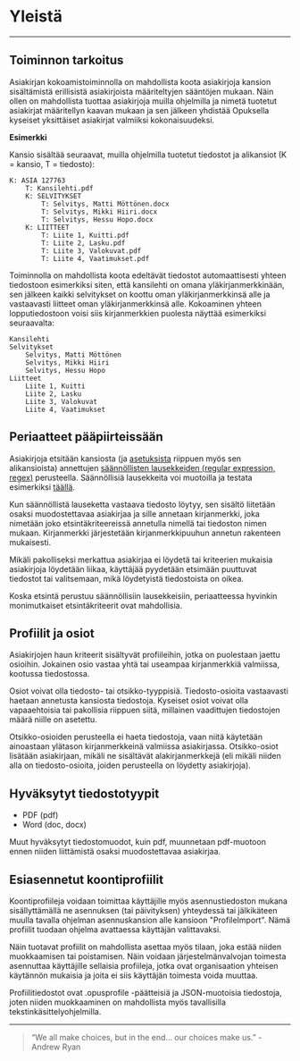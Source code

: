 # Yleistä

---

## Toiminnon tarkoitus

Asiakirjan kokoamistoiminnolla on mahdollista koota asiakirjoja kansion sisältämistä erillisistä asiakirjoista määriteltyjen sääntöjen mukaan. Näin ollen on mahdollista tuottaa asiakirjoja muilla ohjelmilla ja nimetä tuotetut asiakirjat määritellyn kaavan mukaan ja sen jälkeen yhdistää Opuksella kyseiset yksittäiset asiakirjat valmiiksi kokonaisuudeksi.

**Esimerkki**

Kansio sisältää seuraavat, muilla ohjelmilla tuotetut tiedostot ja alikansiot (K = kansio, T = tiedosto):

```
K: ASIA 127763
    T: Kansilehti.pdf
    K: SELVITYKSET
        T: Selvitys, Matti Möttönen.docx
        T: Selvitys, Mikki Hiiri.docx
        T: Selvitys, Hessu Hopo.docx
    K: LIITTEET
        T: Liite 1, Kuitti.pdf
        T: Liite 2, Lasku.pdf
        T: Liite 3, Valokuvat.pdf
        T: Liite 4, Vaatimukset.pdf
```

Toiminnolla on mahdollista koota edeltävät tiedostot automaattisesti yhteen tiedostoon esimerkiksi siten, että kansilehti on omana yläkirjanmerkkinään, sen jälkeen kaikki selvitykset on koottu oman yläkirjanmerkkinsä alle ja vastaavasti liitteet oman yläkirjanmerkkinsä alle. Kokoaminen yhteen lopputiedostoon voisi siis kirjanmerkkien puolesta näyttää esimerkiksi seuraavalta:

```
Kansilehti
Selvitykset
    Selvitys, Matti Möttönen
    Selvitys, Mikki Hiiri
    Selvitys, Hessu Hopo
Liitteet
    Liite 1, Kuitti
    Liite 2, Lasku
    Liite 3, Valokuvat
    Liite 4, Vaatimukset
```

## Periaatteet pääpiirteissään

Asiakirjoja etsitään kansiosta (ja [asetuksista](settings.md#1-tiedostojen-etsiminen-alikansioista) riippuen myös sen alikansioista) annettujen [säännöllisten lausekkeiden (regular expression, regex)](https://fi.wikipedia.org/wiki/Säännöllinen_lauseke) perusteella. Säännöllisiä lausekkeita voi muotoilla ja testata esimerkiksi [täällä](https://regexr.com/).

Kun säännöllistä lauseketta vastaava tiedosto löytyy, sen sisältö liitetään osaksi muodostettavaa asiakirjaa ja sille annetaan kirjanmerkki, joka nimetään joko etsintäkriteereissä annetulla nimellä tai tiedoston nimen mukaan. Kirjanmerkki järjestetään kirjanmerkkipuuhun annetun rakenteen mukaisesti.

Mikäli pakolliseksi merkattua asiakirjaa ei löydetä tai kriteerien mukaisia asiakirjoja löydetään liikaa, käyttäjää pyydetään etsimään puuttuvat tiedostot tai valitsemaan, mikä löydetyistä tiedostoista on oikea.

Koska etsintä perustuu säännöllisiin lausekkeisiin, periaatteessa hyvinkin monimutkaiset etsintäkriteerit ovat mahdollisia.

## Profiilit ja osiot

Asiakirjojen haun kriteerit sisältyvät profiileihin, jotka on puolestaan jaettu osioihin. Jokainen osio vastaa yhtä tai useampaa kirjanmerkkiä valmiissa, kootussa tiedostossa.

Osiot voivat olla tiedosto- tai otsikko-tyyppisiä. Tiedosto-osioita vastaavasti haetaan annetusta kansiosta tiedostoja. Kyseiset osiot voivat olla vapaaehtoisia tai pakollisia riippuen siitä, millainen vaadittujen tiedostojen määrä niille on asetettu.

Otsikko-osioiden perusteella ei haeta tiedostoja, vaan niitä käytetään ainoastaan ylätason kirjanmerkkeinä valmiissa asiakirjassa. Otsikko-osiot lisätään asiakirjaan, mikäli ne sisältävät alakirjanmerkkejä (eli mikäli niiden alla on tiedosto-osioita, joiden perusteella on löydetty asiakirjoja).

## Hyväksytyt tiedostotyypit

- PDF (pdf)
- Word (doc, docx)

Muut hyväksytyt tiedostomuodot, kuin pdf, muunnetaan pdf-muotoon ennen niiden liittämistä osaksi muodostettavaa asiakirjaa.

## Esiasennetut koontiprofiilit

Koontiprofiileja voidaan toimittaa käyttäjille myös asennustiedoston mukana sisällyttämällä ne asennuksen (tai päivityksen) yhteydessä tai jälkikäteen muulla tavalla ohjelman asennuskansion alle kansioon "ProfileImport". Nämä profiilit tuodaan ohjelma avattaessa käyttäjän valittavaksi.

Näin tuotavat profiilit on mahdollista asettaa myös tilaan, joka estää niiden muokkaamisen tai poistamisen. Näin voidaan järjestelmänvalvojan toimesta asennuttaa käyttäjille sellaisia profiileja, jotka ovat organisaation yhteisen käytännön mukaisia ja joita ei siis käyttäjän toimesta voida muuttaa.

Profiilitiedostot ovat .opusprofile -päätteisiä ja JSON-muotoisia tiedostoja, joten niiden muokkaaminen on mahdollista myös tavallisilla tekstinkäsittelyohjelmilla.

---

> “We all make choices, but in the end... our choices make us.” - Andrew Ryan
